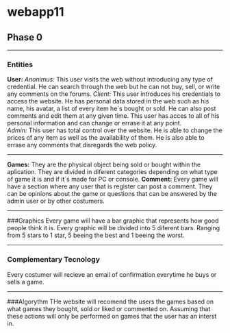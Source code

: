 # webapp11
## Phase 0
***
### Entities
**User:**
*Anonimus:*  This user visits the web without introducing any type of credential. He can search through the web but he can not buy, sell, or write any comments on the forums. 
*Client:* This user introduces his credentials to access the website. He has personal data stored in the web such as his name, his avatar, a list of every item he´s bought or sold. He can also post comments and edit them at any given time. This user has acces to all of his personal information and can change or errase it at any point.  
*Admin:* This user has total control over the website. He is able to change the prices of any item as well as the availability of them. He is also able to errase any comments that disregards the web policy. 
***
**Games:** They are the physical object being sold or bought within the aplication. They are divided in diferent categories depending on what type of game it is and if it´s made for PC or console.
**Comment:** Every game will have a section where any user that is register can post a comment. They can be opinions about the game or questions that can be answered by the admin user or by other costumers.
***
###Graphics
Every game will have a bar graphic that represents how good people think it is. Every graphic will be divided into 5 diferent bars. Ranging from 5 stars to 1 star, 5 beeing the best and 1 beeing the worst.
***
### Complementary Tecnology
Every costumer will recieve an email of confirmation everytime he buys or sells a game.
***
###Algorythm
THe website will recomend the users the games based on what games they bought, sold or liked or commented on. Assuming that these actions will only be performed on games that the user has an interst in.
